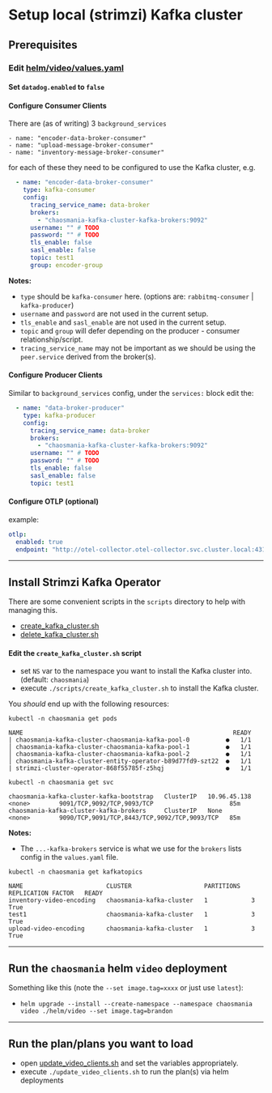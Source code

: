 
# Setup local (strimzi) Kafka cluster

## Prerequisites

### Edit [helm/video/values.yaml](../helm/video/values.yaml)

#### Set `datadog.enabled` to `false`

#### Configure Consumer Clients

There are (as of writing) 3 `background_services`

    - name: "encoder-data-broker-consumer"
    - name: "upload-message-broker-consumer"
    - name: "inventory-message-broker-consumer"

for each of these they need to be configured to use the Kafka cluster, e.g.
```yaml
  - name: "encoder-data-broker-consumer"
    type: kafka-consumer
    config:
      tracing_service_name: data-broker
      brokers:
        - "chaosmania-kafka-cluster-kafka-brokers:9092"
      username: "" # TODO
      password: "" # TODO
      tls_enable: false
      sasl_enable: false
      topic: test1
      group: encoder-group
```
**Notes:** 
  - `type` should be `kafka-consumer` here. (options are: `rabbitmq-consumer` | `kafka-producer`)
  - `username` and `password` are not used in the current setup.
  - `tls_enable` and `sasl_enable` are not used in the current setup.
  - `topic` and `group` will defer depending on the producer - consumer relationship/script.
  - `tracing_service_name` may not be important as we should be using the `peer.service` derived from the broker(s).

#### Configure Producer Clients

Similar to `background_services` config, under the `services:` block edit the:
```yaml
  - name: "data-broker-producer"
    type: kafka-producer
    config:
      tracing_service_name: data-broker
      brokers:
        - "chaosmania-kafka-cluster-kafka-brokers:9092"
      username: "" # TODO
      password: "" # TODO
      tls_enable: false
      sasl_enable: false
      topic: test1
```

#### Configure OTLP (optional)

example:
```yaml
otlp:
  enabled: true
  endpoint: "http://otel-collector.otel-collector.svc.cluster.local:4317"
```

---

## Install Strimzi Kafka Operator

There are some convenient scripts in the `scripts` directory to help with managing this.  
- [create_kafka_cluster.sh](../scripts/create_kafka_cluster.sh)
- [delete_kafka_cluster.sh](../scripts/delete_kafka_cluster.sh)

#### Edit the `create_kafka_cluster.sh` script

- set `NS` var to the namespace you want to install the Kafka cluster into. (default: `chaosmania`)
- execute `./scripts/create_kafka_cluster.sh` to install the Kafka cluster.

You _should_ end up with the following resources:

`kubectl -n chaosmania get pods`
```kubectl
NAME                                                          READY  
| chaosmania-kafka-cluster-chaosmania-kafka-pool-0          ●   1/1    
│ chaosmania-kafka-cluster-chaosmania-kafka-pool-1          ●   1/1    
│ chaosmania-kafka-cluster-chaosmania-kafka-pool-2          ●   1/1    
│ chaosmania-kafka-cluster-entity-operator-b89d77fd9-szt22  ●   1/1 
| strimzi-cluster-operator-868f55785f-z5hqj                 ●   1/1    
```

`kubectl -n chaosmania get svc`
```kubectl
chaosmania-kafka-cluster-kafka-bootstrap   ClusterIP   10.96.45.138    <none>        9091/TCP,9092/TCP,9093/TCP                     85m
chaosmania-kafka-cluster-kafka-brokers     ClusterIP   None            <none>        9090/TCP,9091/TCP,8443/TCP,9092/TCP,9093/TCP   85m
```
**Notes:** 
- The `...-kafka-brokers` service is what we use for the `brokers` lists config in the `values.yaml` file.

`kubectl -n chaosmania get kafkatopics`
```kubectl
NAME                       CLUSTER                    PARTITIONS   REPLICATION FACTOR   READY
inventory-video-encoding   chaosmania-kafka-cluster   1            3                    True
test1                      chaosmania-kafka-cluster   1            3                    True
upload-video-encoding      chaosmania-kafka-cluster   1            3                    True
```

---

## Run the `chaosmania` helm `video` deployment

Something like this (note the `--set image.tag=xxxx` or just use `latest`):
- `helm upgrade --install --create-namespace --namespace chaosmania video ./helm/video --set image.tag=brandon`

---

## Run the plan/plans you want to load

- open [update_video_clients.sh](../update_video_clients.sh) and set the variables appropriately.
- execute `./update_video_clients.sh` to run the plan(s) via helm deployments
